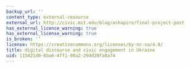```yaml
---
backup_url: ''
content_type: external-resource
external_url: http://civic.mit.edu/blog/ashapiro/final-project-post
has_external_licence_warning: true
has_external_license_warning: true
is_broken: ''
license: https://creativecommons.org/licenses/by-nc-sa/4.0/
title: digital discourse and civic engagement in Ukraine
uid: 115421d0-6ba6-4ff1-98a2-29dd28fa8a74
---
```

